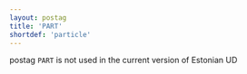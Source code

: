 ```yaml
---
layout: postag
title: 'PART'
shortdef: 'particle'
---
```

postag <code>PART</code> is not used in the current version of Estonian UD

<!-- Interlanguage links updated Po lis 14 15:34:34 CET 2022 -->
